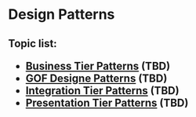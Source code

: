 <H1>Design Patterns</h1>

<h2>

Topic list:
* [Business Tier Patterns](education%2FBusinessTierPatterns.md) (TBD)
* [GOF Designe Patterns](education%2FGOFDesignePatterns.md) (TBD)
* [Integration Tier Patterns](education%2FIntegrationTierPatterns.md) (TBD)
* [Presentation Tier Patterns](education%2FPresentationTierPatterns.md) (TBD)

</h2>